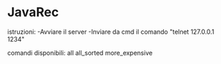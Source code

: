 # JavaRec
istruzioni:
-Avviare il server
-Inviare da cmd il comando "telnet 127.0.0.1 1234"

comandi disponibili:
all
all_sorted
more_expensive

